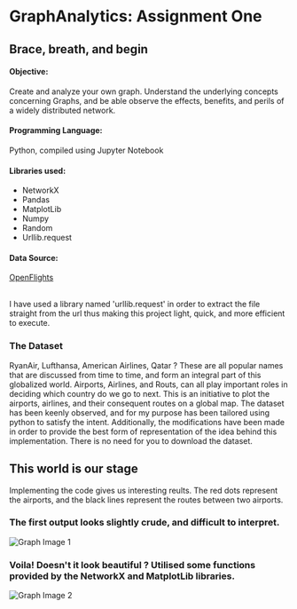 # GraphAnalytics: Assignment One

## Brace, breath, and begin

#### Objective:
Create and analyze your own graph. Understand the underlying concepts concerning Graphs, and be able observe the effects, benefits, and perils of a widely distributed network. 

#### Programming Language:
Python, compiled using Jupyter Notebook

#### Libraries used:
* NetworkX
* Pandas
* MatplotLib
* Numpy
* Random
* Urllib.request

#### Data Source:
[OpenFlights](https://openflights.org/data.html "OpenFlights")

<br>I have used a library named 'urllib.request' in order to extract the file straight from the url thus making this project light, quick, and more efficient to execute.

### The Dataset

RyanAir, Lufthansa, American Airlines, Qatar ?
These are all popular names that are discussed from time to time, and form an integral part of this globalized world.
Airports, Airlines, and Routs, can all play important roles in deciding which country do we go to next. This is an initiative to plot the airports, airlines, and their consequent routes on a global map. The dataset has been keenly observed, and for my purpose has been tailored using python to satisfy the intent. Additionally, the modifications have been made in order to provide the best form of representation of the idea behind this implementation.
There is no need for you to download the dataset. 

## This world is our stage

Implementing the code gives us interesting reults.
The red dots represent the airports, and the black lines represent the routes between two airports.

### The first output looks slightly crude, and difficult to interpret. 
![Graph Image 1](https://drive.google.com/open?id=1ib2wRU0gyToEzRuV_TMpbQOkfh0ZXCI_)
### Voila! Doesn't it look beautiful ? Utilised some functions provided by the NetworkX and MatplotLib libraries.
![Graph Image 2](https://drive.google.com/open?id=1WDBf-NS1oqqkNxDWgMvlDCYpr9f4nYMc)
